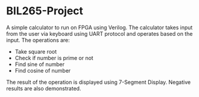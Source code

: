 # BIL265-Project
A simple calculator to run on FPGA using Verilog. The calculator takes input from the user via keyboard using UART protocol and operates based on the input. The operations are:
  - Take square root
  - Check if number is prime or not
  - Find sine of number
  - Find cosine of number

The result of the operation is displayed using 7-Segment Display. Negative results are also demonstrated.
